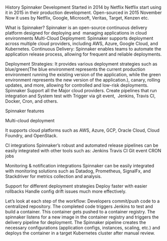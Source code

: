 History Spinnaker
Development Started in 2014 by Netflix
Netflix start using it in 2015 in their production development.
Open-sourced in 2015 November
Now it uses by Netflix, Google, Microsoft, Veritas, Target, Kenzen etc.

What is Spinnaker?
Spinnaker is an open-source continuous delivery platform designed for deploying and  managing applications in cloud environments
Multi-Cloud Deployment: Spinnaker supports deployment across multiple cloud providers, including AWS, Azure, Google Cloud, and Kubernetes.
Continuous Delivery: Spinnaker enables teams to automate the application release process, allowing for frequent and reliable deployments.

Deployment Strategies: It provides various deployment strategies such as blue/green(The blue environment represents the current production environment running the existing version of the application, while the green environment represents the new version of the application.), canary, rolling updates, and more, allowing for controlled and low-risk deployments.
Spinnaker Support all the Major cloud providers.
Create pipelines that run integration and System test with Trigger via git event,  Jenkins, Travis CI, Docker, Cron, and others.


Spinnaker features

Multi-cloud deployment

It supports cloud platforms such as AWS, Azure, GCP, Oracle Cloud, Cloud Foundry, and OpenStack.

CI integrations
Spinnaker’s robust and automated release pipelines can be easily integrated with other tools such as:
Jenkins
Travis CI
Git event
CRON jobs

Monitoring & notification integrations
Spinnaker can be easily integrated with monitoring solutions such as Datadog, Prometheus, SignalFx, and Stackdriver for metrics collection and analysis.

Support for different deployment strategies
Deploy faster with easier rollbacks
Handle config drift issues much more effectively.

Let’s look at each step of the workflow:
Developers commit/push code to a centralized repository.
The completed code triggers Jenkins to test and build a container.
This container gets pushed to a container registry.
The spinnaker listens for a new image in the container registry and triggers the delivery pipeline for deployment.
The Spinnaker pipeline creates the necessary configurations (application configs, instances, scaling, etc.) and deploys the container in a target Kubernetes cluster after manual review.
